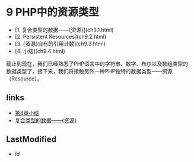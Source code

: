 # 9 PHP中的资源类型 


<ul class="catalog">
				<li>[1. 复合类型的数据——{资源}](ch9.1.html)</li>
				<li>[2. Persistent Resources](ch9.2.html)</li>
				<li>[3. {资源}自有的引用计数](ch9.3.html)</li>
				<li>[4. 小结](ch9.4.html)</li>
		</ul>
截止到现在，我们已经熟悉了PHP语言中的字符串、数字、布尔以及数组类型的数据类型了，接下来，我们将接触另外一种PHP独特的数据类型——资源（Resource）。




## links
   * [第8章小结](<8.4.md>)
   * [复合类型的数据——{资源}](<9.1.md>)

## LastModified 
   * $Id$
